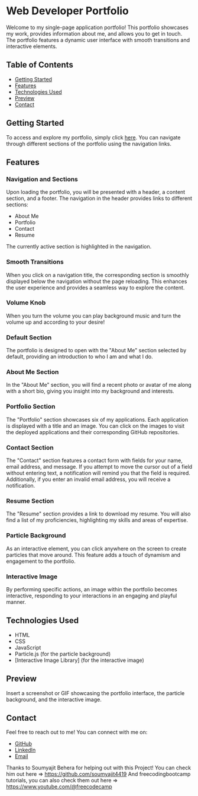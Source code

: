 # Web Developer Portfolio

Welcome to my single-page application portfolio! This portfolio showcases my work, provides information about me, and allows you to get in touch. The portfolio features a dynamic user interface with smooth transitions and interactive elements.

## Table of Contents
- [Getting Started](#getting-started)
- [Features](#features)
- [Technologies Used](#technologies-used)
- [Preview](#preview)
- [Contact](#contact)

## Getting Started

To access and explore my portfolio, simply click [here](https://shielded-dawn-28045-57efaee96b4c.herokuapp.com/). You can navigate through different sections of the portfolio using the navigation links.

## Features

### Navigation and Sections

Upon loading the portfolio, you will be presented with a header, a content section, and a footer. The navigation in the header provides links to different sections:

- About Me
- Portfolio
- Contact
- Resume

The currently active section is highlighted in the navigation.

### Smooth Transitions

When you click on a navigation title, the corresponding section is smoothly displayed below the navigation without the page reloading. This enhances the user experience and provides a seamless way to explore the content.

### Volume Knob

When you turn the volume you can play background music and turn the volume up and according to your desire!

### Default Section

The portfolio is designed to open with the "About Me" section selected by default, providing an introduction to who I am and what I do.

### About Me Section

In the "About Me" section, you will find a recent photo or avatar of me along with a short bio, giving you insight into my background and interests.

### Portfolio Section

The "Portfolio" section showcases six of my applications. Each application is displayed with a title and an image. You can click on the images to visit the deployed applications and their corresponding GitHub repositories.

### Contact Section

The "Contact" section features a contact form with fields for your name, email address, and message. If you attempt to move the cursor out of a field without entering text, a notification will remind you that the field is required. Additionally, if you enter an invalid email address, you will receive a notification.

### Resume Section

The "Resume" section provides a link to download my resume. You will also find a list of my proficiencies, highlighting my skills and areas of expertise.

### Particle Background

As an interactive element, you can click anywhere on the screen to create particles that move around. This feature adds a touch of dynamism and engagement to the portfolio.

### Interactive Image

By performing specific actions, an image within the portfolio becomes interactive, responding to your interactions in an engaging and playful manner.

## Technologies Used

- HTML
- CSS
- JavaScript
- Particle.js (for the particle background)
- [Interactive Image Library] (for the interactive image)

## Preview

Insert a screenshot or GIF showcasing the portfolio interface, the particle background, and the interactive image.

## Contact

Feel free to reach out to me! You can connect with me on:

- [GitHub](https://github.com/YaBoiAli)
- [LinkedIn](https://www.linkedin.com/in/muzzammil-nawab-676b78223/)
- [Email](mailto:alinawab9830@gmail.com)

Thanks to Soumyajit Behera for helping out with this Project! You can check him out here => https://github.com/soumyajit4419
And freecodingbootcamp tutorials, you can also check them out here => https://www.youtube.com/@freecodecamp 

